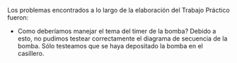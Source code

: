 Los problemas encontrados a lo largo de la elaboración del Trabajo Práctico fueron:

- Como deberíamos manejar el tema del timer de la bomba?
Debido a esto, no pudimos testear correctamente el diagrama de secuencia de la bomba.
Sólo testeamos que se haya depositado la bomba en el casillero.